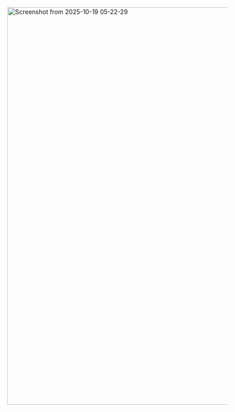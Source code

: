 <img width="1834" height="911" alt="Screenshot from 2025-10-19 05-22-29" src="https://github.com/user-attachments/assets/d8ce386e-8ea8-4a2f-b4db-d91b48297b7f" />
